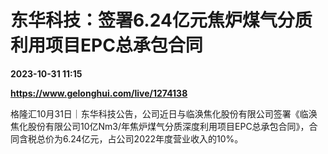 # 东华科技：签署6.24亿元焦炉煤气分质利用项目EPC总承包合同

**2023-10-31 11:15**

**https://www.gelonghui.com/live/1274138**

格隆汇10月31日｜东华科技公告，公司近日与临涣焦化股份有限公司签署《临涣焦化股份有限公司10亿Nm3/年焦炉煤气分质深度利用项目EPC总承包合同》，合同含税总价为6.24亿元，占公司2022年度营业收入的10%。